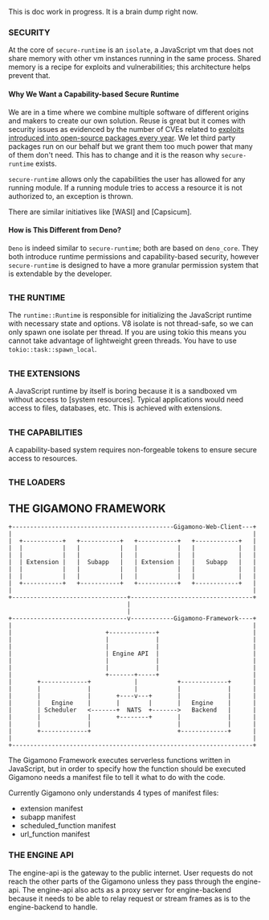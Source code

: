 This is doc work in progress. It is a brain dump right now.

### SECURITY

At the core of `secure-runtime` is an `isolate`, a JavaScript vm that does not share memory with other vm instances running in the same process. Shared memory is a recipe for exploits and vulnerabilities; this architecture helps prevent that.

#### Why We Want a Capability-based Secure Runtime

We are in a time where we combine multiple software of different origins and makers to create our own solution. Reuse is great but it comes with security issues as evidenced by the number of CVEs related to [exploits introduced into open-source packages every year](). We let third party packages run on our behalf but we grant them too much power that many of them don't need. This has to change and it is the reason why `secure-runtime` exists.

`secure-runtime` allows only the capabilities the user has allowed for any running module. If a running module tries to access a resource it is not authorized to, an exception is thrown.

There are similar initiatives like [WASI] and [Capsicum].

#### How is This Different from Deno?

`Deno` is indeed similar to `secure-runtime`; both are based on `deno_core`. They both introduce runtime permissions and capability-based security, however `secure-runtime` is designed to have a more granular permission system that is extendable by the developer.

##

### THE RUNTIME

The `runtime::Runtime` is responsible for initializing the JavaScript runtime with necessary state and options.
V8 isolate is not thread-safe, so we can only spawn one isolate per thread. If you are using tokio this means you cannot take advantage of lightweight green threads. You have to use `tokio::task::spawn_local`.

##

### THE EXTENSIONS

A JavaScript runtime by itself is boring because it is a sandboxed vm without access to [system resources]. Typical applications would need access to files, databases, etc. This is achieved with extensions.

##

### THE CAPABILITIES

A capability-based system requires non-forgeable tokens to ensure secure access to resources.

##

### THE LOADERS

## THE GIGAMONO FRAMEWORK
```
+---------------------------------------------Gigamono-Web-Client---+
|                                                                   |
|  +-----------+   +-----------+   +-----------+   +------------+   |
|  |           |   |           |   |           |   |            |   |
|  |           |   |           |   |           |   |            |   |
|  | Extension |   |  Subapp   |   | Extension |   |   Subapp   |   |
|  |           |   |           |   |           |   |            |   |
|  |           |   |           |   |           |   |            |   |
|  +-----------+   +-----------+   +-----------+   +------------+   |
|                                                                   |
+--------------------------------+----------------------------------+
                                 |
                                 |
+--------------------------------v------------Gigamono-Framework----+
|                                                                   |
|                          +-------------+                          |
|                          |             |                          |
|                          |             |                          |
|                          | Engine API  |                          |
|                          |             |                          |
|                          |             |                          |
|                          +-------+-----+                          |
|       +-------------+            |           +-------------+      |
|       |             |            |           |             |      |
|       |             |       +----v---+       |             |      |
|       |   Engine    |       |        |       |   Engine    |      |
|       | Scheduler   <-------+  NATS  +------->   Backend   |      |
|       |             |       +--------+       |             |      |
|       |             |                        |             |      |
|       +-------------+                        +-------------+      |
|                                                                   |
+-------------------------------------------------------------------+
```

The Gigamono Framework executes serverless functions written in JavaScript, but in order to specify how the function should be executed Gigamono needs a manifest file to tell it what to do with the code.

Currently Gigamono only understands 4 types of manifest files:
- extension manifest
- subapp manifest
- scheduled_function manifest
- url_function manifest


### THE ENGINE API

The engine-api is the gateway to the public internet. User requests do not reach the other parts of the Gigamono unless they pass through the engine-api.
The engine-api also acts as a proxy server for engine-backend because it needs to be able to relay request or stream frames as is to the engine-backend to handle. 

